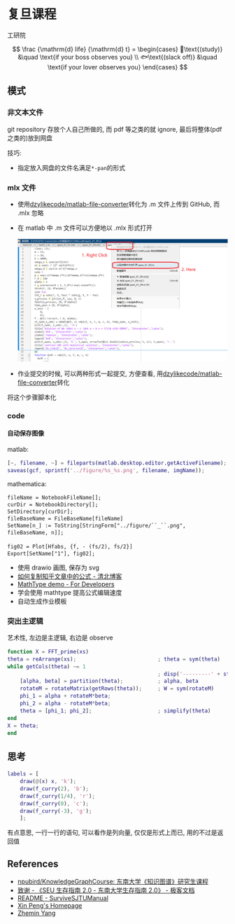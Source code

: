 # 复旦课程

工研院

$$
\frac {\mathrm{d} life} {\mathrm{d} t} =
\begin{cases}
📕\text{(study)} &\quad \text{if your boss observes you}  \\
🐟\text{(slack off)} &\quad \text{if your lover observes you}
\end{cases}
$$

## 模式

### 非文本文件

git repository 存放个人自己所做的, 而 pdf 等之类的就 ignore, 最后将整体(pdf 之类的)放到网盘

技巧:

- 指定放入网盘的文件名满足`*-pan`的形式

### mlx 文件

- 使用[dzylikecode/matlab-file-converter](https://github.com/dzylikecode/matlab-file-converter)转化为 .m 文件上传到 GitHub, 而 .mlx 忽略
- 在 matlab 中 .m 文件可以方便地以 .mlx 形式打开

  ![](assets/2023-09-25-08-15-46.png)

- 作业提交的时候, 可以两种形式一起提交, 方便查看, 用[dzylikecode/matlab-file-converter](https://github.com/dzylikecode/matlab-file-converter)转化

将这个步骤脚本化

### code

#### 自动保存图像

matlab:

```matlab
[~, filename, ~] = fileparts(matlab.desktop.editor.getActiveFilename);
saveas(gcf, sprintf('../figure/%s_%s.png', filename, imgName));
```

mathematica:

```wl
fileName = NotebookFileName[];
curDir = NotebookDirectory[];
SetDirectory[curDir];
fileBaseName = FileBaseName[fileName]
SetName[n_] := ToString[StringForm["../figure/``_``.png", fileBaseName, n]];

fig02 = Plot[Hfabs, {f, - (fs/2), fs/2}]
Export[SetName["1"], fig02];
```

- 使用 drawio 画图, 保存为 svg
- [如何复制知乎文章中的公式 - 清北博客](https://blog.tsinbei.com/archives/1152/#mjx-eqn-eq)
- [MathType demo - For Developers](https://demo.wiris.com/mathtype/en/developers.php?_ga=2.154018814.778037287.1696334679-1067626557.1696334679)
- 学会使用 mathtype 提高公式编辑速度
- 自动生成作业模板

### 突出主逻辑

艺术性, 左边是主逻辑, 右边是 observe

```matlab
function X = FFT_prime(xs)
theta = reArrange(xs);                          ; theta = sym(theta)
while getCols(theta) ~= 1
                                                ; disp('---------' + string(getRows(theta)));
    [alpha, beta] = partition(theta);           ; alpha, beta
    rotateM = rotateMatrix(getRows(theta));     ; W = sym(rotateM)
    phi_1 = alpha + rotateM*beta;
    phi_2 = alpha - rotateM*beta;
    theta = [phi_1; phi_2];                     ; simplify(theta)
end
X = theta;
end
```

## 思考

```matlab
labels = [
    draw(@(x) x, 'k');
    draw(f_curry(2), 'b');
    draw(f_curry(1/4), 'r');
    draw(f_curry(0), 'c');
    draw(f_curry(-3), 'g');
    ];
```

有点意思, 一行一行的语句, 可以看作是列向量, 仅仅是形式上而已, 用的不过是返回值

## References

- [npubird/KnowledgeGraphCourse: 东南大学《知识图谱》研究生课程](https://github.com/npubird/KnowledgeGraphCourse)
- [致谢 - 《SEU 生存指南 2.0 - 东南大学生存指南 2.0》 - 极客文档](https://geekdaxue.co/read/chengqing-ddfhl@ckpcv7/cr8aqk)
- [README - SurviveSJTUManual](https://survivesjtu.gitbook.io/survivesjtumanual/)
- [Xin Peng's Homepage](https://cspengxin.github.io/)
- [Zhemin Yang](https://yangzhemin.github.io/)

